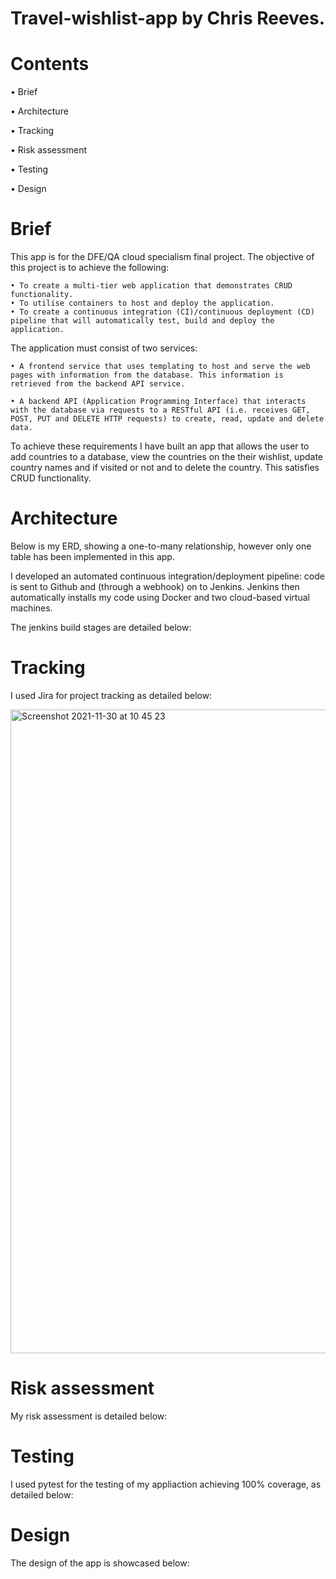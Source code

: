 # Travel-wishlist-app by Chris Reeves.

# Contents

• Brief

• Architecture

• Tracking

• Risk assessment

• Testing

• Design


# Brief

This app is for the DFE/QA cloud specialism final project. 
The objective of this project is to achieve the following:

    • To create a multi-tier web application that demonstrates CRUD functionality.
    • To utilise containers to host and deploy the application.
    • To create a continuous integration (CI)/continuous deployment (CD) pipeline that will automatically test, build and deploy the application.

The application must consist of two services:

    • A frontend service that uses templating to host and serve the web pages with information from the database. This information is retrieved from the backend API service.

    • A backend API (Application Programming Interface) that interacts with the database via requests to a RESTful API (i.e. receives GET, POST, PUT and DELETE HTTP requests) to create, read, update and delete data.

To achieve these requirements I have built an app that allows the user to add countries to a database, view the countries on the their wishlist, update country names and if visited or not and to delete the country. This satisfies CRUD functionality.

# Architecture

Below is my ERD, showing a one-to-many relationship, however only one table has been implemented in this app. 

I developed an automated continuous integration/deployment pipeline: code is sent to Github and (through a webhook) on to Jenkins. Jenkins then automatically installs my code using Docker and two cloud-based virtual machines.

The jenkins build stages are detailed below:

# Tracking

I used Jira for project tracking as detailed below:

<img width="1030" alt="Screenshot 2021-11-30 at 10 45 23" src="https://user-images.githubusercontent.com/91483522/144625917-d0142fb5-e1dc-402e-8328-869bd75c57c0.png">

# Risk assessment

My risk assessment is detailed below:

# Testing

I used pytest for the testing of my appliaction achieving 100% coverage, as detailed below:

# Design

The design of the app is showcased below:

